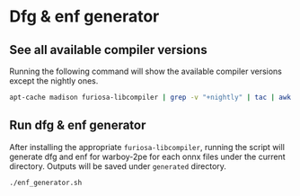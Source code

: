 # Dfg & enf generator

## See all available compiler versions
Running the following command will show the available compiler versions except the nightly ones.
```bash
apt-cache madison furiosa-libcompiler | grep -v "+nightly" | tac | awk -F"|" '{print $2;}' | awk '{$1=$1};1
```

## Run dfg & enf generator
After installing the appropriate `furiosa-libcompiler`, running the script will generate dfg and enf for warboy-2pe for each onnx files under the current directory.
Outputs will be saved under `generated` directory.
```bash
./enf_generator.sh
```
